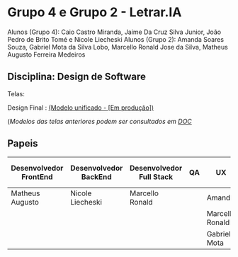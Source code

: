 # Grupo 4 e Grupo 2 - Letrar.IA

Alunos (Grupo 4): Caio Castro Miranda, Jaime Da Cruz Silva Junior, João Pedro de Brito Tomé e Nicole Liecheski
Alunos (Grupo 2): Amanda Soares Souza, Gabriel Mota da Silva Lobo, Marcello Ronald Jose da Silva, Matheus Augusto Ferreira Medeiros

## Disciplina: Design de Software

Telas:

Design Final : [(Modelo unificado - [Em produção])](https://www.figma.com/design/UgWAqHUlgHgWXMakn3f9ZK/Telas---LetrarIA---Rework?node-id=0-1&p=f&t=FqZmQU83IoqiGDA4-0)

(_Modelos das telas anteriores podem ser consultados em [DOC](https://github.com/castromir/DesignSoftwareLetrarIA/tree/main/DOC)_

## Papeis

|Desenvolvedor FrontEnd|Desenvolvedor BackEnd|Desenvolvedor Full Stack|QA|UX|Gerente de projeto|
|---|---|---|---|---|---|
|Matheus Augusto|Nicole Liecheski|Marcello Ronald||Amanda |Caio Castro|
|||||Marcello Ronald||
|||||Gabriel Mota||
